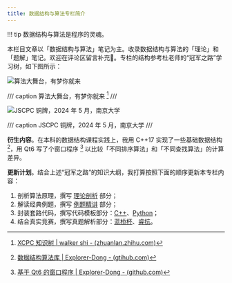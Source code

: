 ```yaml
---
title: 数据结构与算法专栏简介
---
```


!!! tip
    数据结构与算法是程序的灵魂。

本栏目文章以「数据结构与算法」笔记为主。收录数据结构与算法的「理论」和「题解」笔记。欢迎在评论区留言补充🤗。专栏的结构参考杜老师的“冠军之路”学习树，如下图所示：

![算法大舞台，有梦你就来](https://cdn.dwj601.cn/images/20250416124813268.jpg)

/// caption
算法大舞台，有梦你就来 [^tree]
///

![JSCPC 铜牌，2024 年 5 月，南京大学](https://cdn.dwj601.cn/images/202501302213245.png)

/// caption
JSCPC 铜牌，2024 年 5 月，南京大学
///

**衍生内容**。在本科的数据结构课程实践上，我用 C++17 实现了一些基础数据结构 [^dslib]，用 Qt6 写了个窗口程序 [^qt] 以比较「不同排序算法」和「不同查找算法」的计算差异。

**更新计划**。结合上述“冠军之路”的知识大纲，我打算按照下面的顺序更新本专栏内容：

1. 剖析算法原理，撰写 [理论剖析](./theory/index.md) 部分；
2. 解读经典例题，撰写 [例题精讲](./examples/index.md) 部分；
3. 封装套路代码，撰写代码模板部分：[C++](./templates.md)、[Python](./templates-py.md)；
4. 结合真实竞赛，撰写真题解析部分：[蓝桥杯](./lan-qiao-cup/index.md)、[睿抗](raicom-caip/index.md)。

[^tree]: [XCPC 知识树 | walker shi - (zhuanlan.zhihu.com)](https://zhuanlan.zhihu.com/p/454647571)

[^dslib]: [数据结构算法库 | Explorer-Dong - (gtihub.com)](https://github.com/Explorer-Dong/DataStructure)

[^qt]: [基于 Qt6 的窗口程序 | Explorer-Dong - (github.com)](https://github.com/Explorer-Dong/DataStructureClassDesign)

